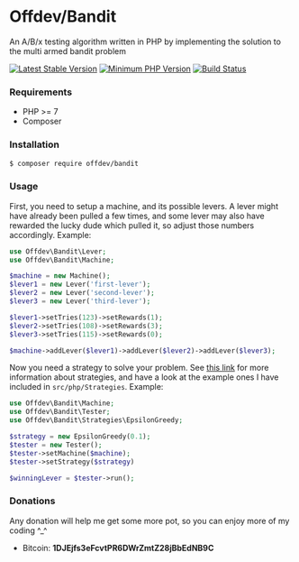 # Offdev/Bandit
An A/B/x testing algorithm written in PHP by implementing the solution to the multi armed bandit problem

[![Latest Stable Version](https://img.shields.io/packagist/v/offdev/bandit.svg?style=flat-square)](https://packagist.org/packages/offdev/bandit)
[![Minimum PHP Version](https://img.shields.io/badge/php-%3E%3D%207.0-8892BF.svg?style=flat-square)](https://php.net/)
[![Build Status](https://img.shields.io/travis/offdev/bandit/master.svg?style=flat-square)](https://travis-ci.org/offdev/bandit)

### Requirements
* PHP >= 7
* Composer

### Installation
```bash
$ composer require offdev/bandit
```

### Usage
First, you need to setup a machine, and its possible levers. A lever might have already been pulled a few times, and some lever may also have rewarded the lucky dude which pulled it, so adjust those numbers accordingly. Example:
```php
use Offdev\Bandit\Lever;
use Offdev\Bandit\Machine;

$machine = new Machine();
$lever1 = new Lever('first-lever');
$lever2 = new Lever('second-lever');
$lever3 = new Lever('third-lever');

$lever1->setTries(123)->setRewards(1);
$lever2->setTries(108)->setRewards(3);
$lever3->setTries(115)->setRewards(0);

$machine->addLever($lever1)->addLever($lever2)->addLever($lever3);
```

Now you need a strategy to solve your problem. See [this link](https://en.wikipedia.org/wiki/Multi-armed_bandit#Bandit_strategies) for more information about strategies, and have a look at the example ones I have included in `src/php/Strategies`. Example:
```php
use Offdev\Bandit\Machine;
use Offdev\Bandit\Tester;
use Offdev\Bandit\Strategies\EpsilonGreedy;

$strategy = new EpsilonGreedy(0.1);
$tester = new Tester();
$tester->setMachine($machine);
$tester->setStrategy($strategy)

$winningLever = $tester->run();
```

### Donations
Any donation will help me get some more pot, so you can enjoy more of my coding ^_^
* Bitcoin: **1DJEjfs3eFcvtPR6DWrZmtZ28jBbEdNB9C**